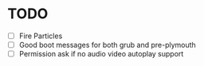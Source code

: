 # TODO

- [ ] Fire Particles
- [ ] Good boot messages for both grub and pre-plymouth
- [ ] Permission ask if no audio video autoplay support
